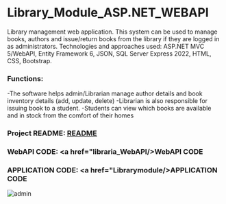 # Library_Module_ASP.NET_WEBAPI
Library management web application. This system can be used to manage books, authors and issue/return books from the library if they are logged in as administrators. Technologies and approaches used: ASP.NET MVC 5/WebAPI, Entity Framework 6, JSON, SQL Server Express 2022, HTML, CSS, Bootstrap.
### Functions:
-The software helps admin/Librarian manage author details and book inventory details (add, update, delete)
-Librarian is also responsible for issuing book to a student.
-Students can view which books are available and in stock from the comfort of their homes


### Project README: <a href="README.md"/>README</a>
### WebAPI CODE: <a href="libraria_WebAPI/>WebAPI CODE</a>
### APPLICATION CODE: <a href="Librarymodule/>APPLICATION CODE</a>

![admin](https://user-images.githubusercontent.com/62885127/206414851-3149fad8-2fce-4e1b-b377-24899b9785bc.PNG)
